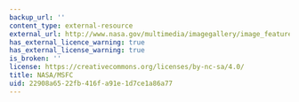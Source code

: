 ```yaml
---
backup_url: ''
content_type: external-resource
external_url: http://www.nasa.gov/multimedia/imagegallery/image_feature_1440.html
has_external_licence_warning: true
has_external_license_warning: true
is_broken: ''
license: https://creativecommons.org/licenses/by-nc-sa/4.0/
title: NASA/MSFC
uid: 22908a65-22fb-416f-a91e-1d7ce1a86a77
---
```

